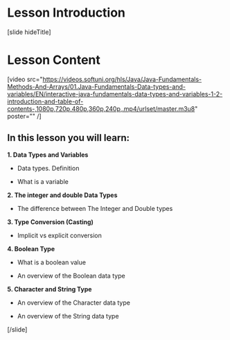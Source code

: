 # Lesson Introduction

[slide hideTitle]

# Lesson Content

[video src="https://videos.softuni.org/hls/Java/Java-Fundamentals-Methods-And-Arrays/01.Java-Fundamentals-Data-types-and-variables/EN/interactive-java-fundamentals-data-types-and-variables-1-2-introduction-and-table-of-contents-,1080p,720p,480p,360p,240p,.mp4/urlset/master.m3u8" poster="" /]

## In this lesson you will learn:

**1. Data Types and Variables**

- Data types. Definition

- What is a variable 

**2. The integer and double Data Types**

- The difference between The Integer and Double types

**3. Type Conversion (Casting)**

- Implicit vs explicit conversion

**4. Boolean Type**

- What is a boolean value

- An overview of the Boolean data type 

**5. Character and String Type**

- An overview of the Character data type

- An overview of the String data type

[/slide]
